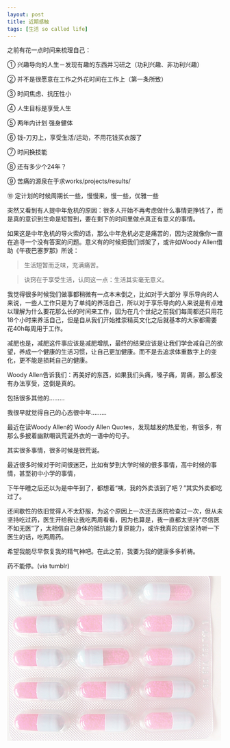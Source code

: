 ```yaml
---
layout: post
title: 近期感触
tags: [生活 so called life]
---
```



之前有花一点时间来梳理自己：

① 兴趣导向的人生－发现有趣的东西并习研之（功利兴趣、非功利兴趣）

② 并不是很愿意在工作之外花时间在工作上（第一条所致）

③ 时间焦虑、抗压性小

④ 人生目标是享受人生

⑤ 两年内计划 强身健体

⑥ 钱-刀刃上，享受生活/运动，不用花钱买衣服了

⑦ 时间换技能

⑧ 还有多少个24年？

⑨ 苦痛的源泉在于求works/projects/results/

⑩ 定计划的时候周期长一些，慢慢来，慢一些，优雅一些

突然又看到有人提中年危机的原因：很多人开始不再考虑做什么事情更挣钱了，而是真的意识到生命是短暂到，要在剩下的时间里做点真正有意义的事情。

如果这是中年危机的导火索的话，那么中年危机必定是痛苦的，因为这就像你一直在追寻一个没有答案的问题。意义有的时候把我们绑架了，或许如Woody Allen借助《午夜巴塞罗那》所说：

> 生活短暂而乏味，充满痛苦。

> 诀窍在于享受生活，认同这一点：生活其实毫无意义。

我觉得很多时候我们做事都稍微有一点本末倒之，比如对于大部分 享乐导向的人来说，一些人工作只是为了单纯的养活自己，所以对于享乐导向的人来说是有点难以理解为什么要花那么长的时间来工作，因为在几个世纪之前我们每周都还只用花18个小时来养活自己，但是自从我们开始推崇精英文化之后就基本的大家都需要花40h每周用于工作。

减肥也是，减肥这件事应该是减肥增肌，最终的结果应该是让我们学会减自己的欲望，养成一个健康的生活习惯，让自己更加健康。而不是去追求体重数字上的变化，更不能是损耗自己的健康。

Woody Allen告诉我们：再美好的东西，如果我们头痛，嗓子痛，胃痛，那么都没有办法享受，这倒是真的。

包括很多其他的………

我很早就觉得自己的心态很中年………

最近在读Woody Allen的 Woody Allen Quotes，发现越发的热爱他，有很多，有那么多披着幽默嘲讽荒诞外衣的一语中的句子。

其实很多事情，很多时候是很荒诞。

最近很多时候对于时间很迷茫，比如有梦到大学时候的很多事情，高中时候的事情，甚至初中小学的事情，

下午午睡之后还以为是中午到了，都想着“咦，我的外卖该到了吧？”其实外卖都吃过了。

还间歇性的依旧觉得人不太舒服，为这个原因上一次还去医院检查过一次，但从未坚持吃过药，医生开给我让我吃两周看看，因为也算是，我一直都太坚持“尽信医不如无医”了，太相信自己身体的抵抗能力复原能力，或许我真的应该坚持听一下医生的话，吃两周药。

希望我能尽早恢复我的精气神吧。在此之前，我要为我的健康多多祈祷。

药不能停。(via tumblr)

![](../assets/figures/pills.jpg)